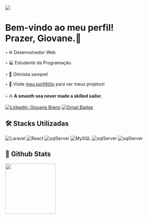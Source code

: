 ![](https://komarev.com/ghpvc/?username=giovane-breno&color=006bed)


# Bem-vindo ao meu perfil! <br>Prazer, Giovane.👋

◦ 🌐 Desenvolvedor Web.

◦ 💻 Estudante da Programação.

◦ 🙋 Otimista sempre!

◦  🔖 Visite <a href="https://giovane-breno.github.io/Portfolio/">meu portifólio</a> para ver meus projetos!

◦ ⛵ <strong>A smooth sea never made a skilled sailor.</strong>

[![Linkedin: Giovane Breno](https://img.shields.io/badge/giovane_barbosa-0077B5?style=for-the-badge&logo=linkedin&logoColor=white&link=https://www.linkedin.com/in/giovane-breno)](https://www.linkedin.com/in/giovane-breno)
[![Gmail Badge](https://img.shields.io/badge/giovane.breno@gmail.com-D14836?style=for-the-badge&logo=gmail&logoColor=white&link=mailto:giovane.breno@gmail.com)](mailto:giovane.breno@gmail.com)

 ## 🛠️ Stacks Utilizadas

 ![Laravel](https://img.shields.io/badge/Laravel-FF2D20?style=for-the-badge&logo=laravel&logoColor=white)
 ![React](https://img.shields.io/badge/next%20js-000000?style=for-the-badge&logo=nextdotjs&logoColor=white)
 ![sqlServer](https://img.shields.io/badge/React-20232A?style=for-the-badge&logo=react&logoColor=61DAFB)
 ![MySQL](https://img.shields.io/badge/MySQL-005C84?style=for-the-badge&logo=mysql&logoColor=white)
 ![sqlServer](https://img.shields.io/badge/Microsoft%20SQL%20Server-CC2927?style=for-the-badge&logo=microsoft%20sql%20server&logoColor=white)
 ![sqlServer](https://img.shields.io/badge/VSCode-0078D4?style=for-the-badge&logo=visual%20studio%20code&logoColor=white)
 
  ## 🤖 Github Stats
  
  
 <div>
  <a href="https://github.com/giovane-breno">
  <img height="160em" src="https://github-readme-stats.vercel.app/api?username=giovane-breno&show_icons=true&theme=dracula&include_all_commits=true&count_private=true"/>
</div>
